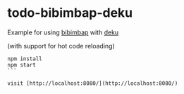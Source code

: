# todo-bibimbap-deku

Example for using [bibimbap](https://github.com/manuelstofer/bibimbap) with [deku](https://github.com/dekujs/deku)

(with support for hot code reloading)

````
npm install
npm start
```

visit [http://localhost:8080/](http://localhost:8080/)

